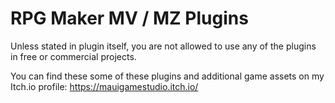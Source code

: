 # RPG Maker MV / MZ Plugins

Unless stated in plugin itself, you are not allowed to use any of the plugins in free or commercial projects. 

You can find these some of these plugins and additional game assets on my Itch.io profile: https://mauigamestudio.itch.io/
